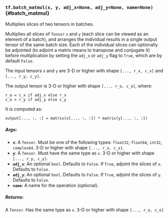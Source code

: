### `tf.batch_matmul(x, y, adj_x=None, adj_y=None, name=None)` {#batch_matmul}

Multiplies slices of two tensors in batches.

Multiplies all slices of `Tensor` `x` and `y` (each slice can be
viewed as an element of a batch), and arranges the individual results
in a single output tensor of the same batch size. Each of the
individual slices can optionally be adjointed (to adjoint a matrix
means to transpose and conjugate it) before multiplication by setting
the `adj_x` or `adj_y` flag to `True`, which are by default `False`.

The input tensors `x` and `y` are 3-D or higher with shape `[..., r_x, c_x]`
and `[..., r_y, c_y]`.

The output tensor is 3-D or higher with shape `[..., r_o, c_o]`, where:

    r_o = c_x if adj_x else r_x
    c_o = r_y if adj_y else c_y

It is computed as:

    output[..., :, :] = matrix(x[..., :, :]) * matrix(y[..., :, :])

##### Args:


*  <b>`x`</b>: A `Tensor`. Must be one of the following types: `float32`, `float64`, `int32`, `complex64`.
    3-D or higher with shape `[..., r_x, c_x]`.
*  <b>`y`</b>: A `Tensor`. Must have the same type as `x`.
    3-D or higher with shape `[..., r_y, c_y]`.
*  <b>`adj_x`</b>: An optional `bool`. Defaults to `False`.
    If `True`, adjoint the slices of `x`. Defaults to `False`.
*  <b>`adj_y`</b>: An optional `bool`. Defaults to `False`.
    If `True`, adjoint the slices of `y`. Defaults to `False`.
*  <b>`name`</b>: A name for the operation (optional).

##### Returns:

  A `Tensor`. Has the same type as `x`.
  3-D or higher with shape `[..., r_o, c_o]`

